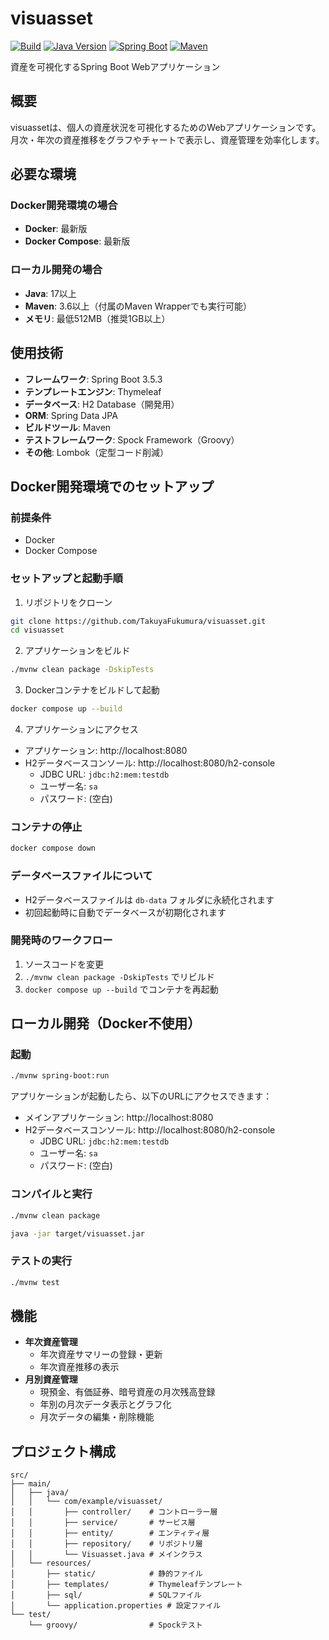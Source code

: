 # visuasset

[![Build](https://github.com/TakuyaFukumura/visuasset/actions/workflows/build.yml/badge.svg)](https://github.com/TakuyaFukumura/visuasset/actions/workflows/build.yml)
[![Java Version](https://img.shields.io/badge/Java-17-blue.svg)](https://openjdk.org/projects/jdk/17/)
[![Spring Boot](https://img.shields.io/badge/Spring%20Boot-3.5.3-brightgreen.svg)](https://spring.io/projects/spring-boot)
[![Maven](https://img.shields.io/badge/Maven-3.6+-red.svg)](https://maven.apache.org/)

資産を可視化するSpring Boot Webアプリケーション

## 概要

visuassetは、個人の資産状況を可視化するためのWebアプリケーションです。
月次・年次の資産推移をグラフやチャートで表示し、資産管理を効率化します。

## 必要な環境

### Docker開発環境の場合
- **Docker**: 最新版
- **Docker Compose**: 最新版

### ローカル開発の場合
- **Java**: 17以上
- **Maven**: 3.6以上（付属のMaven Wrapperでも実行可能）
- **メモリ**: 最低512MB（推奨1GB以上）

## 使用技術

- **フレームワーク**: Spring Boot 3.5.3
- **テンプレートエンジン**: Thymeleaf
- **データベース**: H2 Database（開発用）
- **ORM**: Spring Data JPA
- **ビルドツール**: Maven
- **テストフレームワーク**: Spock Framework（Groovy）
- **その他**: Lombok（定型コード削減）

## Docker開発環境でのセットアップ

### 前提条件
- Docker
- Docker Compose

### セットアップと起動手順

1. リポジトリをクローン
```bash
git clone https://github.com/TakuyaFukumura/visuasset.git
cd visuasset
```

2. アプリケーションをビルド
```bash
./mvnw clean package -DskipTests
```

3. Dockerコンテナをビルドして起動
```bash
docker compose up --build
```

4. アプリケーションにアクセス
- アプリケーション: http://localhost:8080
- H2データベースコンソール: http://localhost:8080/h2-console
  - JDBC URL: `jdbc:h2:mem:testdb`
  - ユーザー名: `sa`
  - パスワード: (空白)

### コンテナの停止
```bash
docker compose down
```

### データベースファイルについて
- H2データベースファイルは `db-data` フォルダに永続化されます
- 初回起動時に自動でデータベースが初期化されます

### 開発時のワークフロー
1. ソースコードを変更
2. `./mvnw clean package -DskipTests` でリビルド
3. `docker compose up --build` でコンテナを再起動

## ローカル開発（Docker不使用）

### 起動
```bash
./mvnw spring-boot:run
```

アプリケーションが起動したら、以下のURLにアクセスできます：
- メインアプリケーション: http://localhost:8080
- H2データベースコンソール: http://localhost:8080/h2-console
  - JDBC URL: `jdbc:h2:mem:testdb`
  - ユーザー名: `sa`
  - パスワード: (空白)
### コンパイルと実行
```bash
./mvnw clean package
```
```bash
java -jar target/visuasset.jar
```

### テストの実行
```bash
./mvnw test
```

## 機能
- **年次資産管理**
  - 年次資産サマリーの登録・更新
  - 年次資産推移の表示
- **月別資産管理**
  - 現預金、有価証券、暗号資産の月次残高登録
  - 年別の月次データ表示とグラフ化
  - 月次データの編集・削除機能

## プロジェクト構成

```
src/
├── main/
│   ├── java/
│   │   └── com/example/visuasset/
│   │       ├── controller/    # コントローラー層
│   │       ├── service/       # サービス層
│   │       ├── entity/        # エンティティ層
│   │       ├── repository/    # リポジトリ層
│   │       └── Visuasset.java # メインクラス
│   └── resources/
│       ├── static/            # 静的ファイル
│       ├── templates/         # Thymeleafテンプレート
│       ├── sql/               # SQLファイル
│       └── application.properties # 設定ファイル
└── test/
    └── groovy/                # Spockテスト
```
